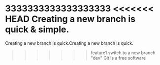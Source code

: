 3333333333333333333
<<<<<<< HEAD
Creating a new branch is quick & simple.
=======
Creating a new branch is quick.Creating a new branch is quick.

>>>>>>> feature1
switch to a new branch "dev"
Git is a free software
